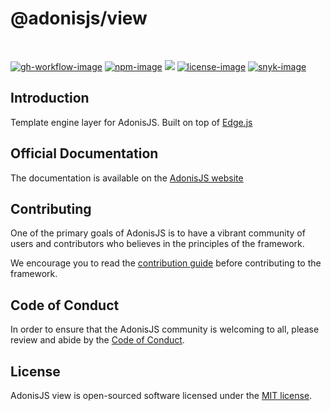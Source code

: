 # @adonisjs/view

<br />

[![gh-workflow-image]][gh-workflow-url] [![npm-image]][npm-url] ![][typescript-image] [![license-image]][license-url] [![snyk-image]][snyk-url]

## Introduction
Template engine layer for AdonisJS. Built on top of [Edge.js](https://github.com/edge-js/edge)

## Official Documentation
The documentation is available on the [AdonisJS website](https://docs.adonisjs.com/guides/templating)

## Contributing
One of the primary goals of AdonisJS is to have a vibrant community of users and contributors who believes in the principles of the framework.

We encourage you to read the [contribution guide](https://github.com/adonisjs/.github/blob/main/docs/CONTRIBUTING.md) before contributing to the framework.

## Code of Conduct
In order to ensure that the AdonisJS community is welcoming to all, please review and abide by the [Code of Conduct](https://github.com/adonisjs/.github/blob/main/docs/CODE_OF_CONDUCT.md).

## License
AdonisJS view is open-sourced software licensed under the [MIT license](LICENSE.md).

[gh-workflow-image]: https://img.shields.io/github/actions/workflow/status/adonisjs/view/test.yml?style=for-the-badge
[gh-workflow-url]: https://github.com/adonisjs/view/actions/workflows/test.yml "Github action"

[npm-image]: https://img.shields.io/npm/v/@adonisjs/view/latest.svg?style=for-the-badge&logo=npm
[npm-url]: https://www.npmjs.com/package/@adonisjs/view/v/latest "npm"

[typescript-image]: https://img.shields.io/badge/Typescript-294E80.svg?style=for-the-badge&logo=typescript

[license-url]: LICENSE.md
[license-image]: https://img.shields.io/github/license/adonisjs/view?style=for-the-badge

[snyk-image]: https://img.shields.io/snyk/vulnerabilities/github/adonisjs/view?label=Snyk%20Vulnerabilities&style=for-the-badge
[snyk-url]: https://snyk.io/test/github/adonisjs/view?targetFile=package.json "snyk"
